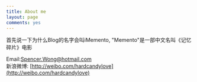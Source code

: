 ```yaml
---
title: About me
layout: page
comments: yes
---
```

  
首先说一下为什么Blog的名字会叫iMemento, "Memento"是一部中文名叫《记忆碎片》电影

Email:Spencer.Wong@hotmail.com      
新浪微博: [http://weibo.com/hardcandylove](http://weibo.com/hardcandylove)     